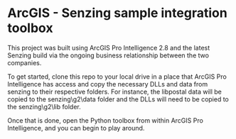 # ArcGIS - Senzing sample integration toolbox

This project was built using ArcGIS Pro Intelligence 2.8 and the latest Senzing build via the ongoing business relationship between the two companies.

To get started, clone this repo to your local drive in a place that ArcGIS Pro Intelligence has access and copy the necessary DLLs and data from senzing to their respective folders.  For instance, the libpostal data will be copied to the senzing\g2\data folder and the DLLs will need to be copied to the senzing\g2\lib folder. 

Once that is done, open the Python toolbox from within ArcGIS Pro Intelligence, and you can begin to play around.  
